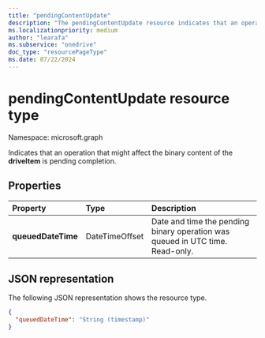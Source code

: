 ```yaml
---
title: "pendingContentUpdate"
description: "The pendingContentUpdate resource indicates that an operation that might affect the binary content of the driveItem is pending completion."
ms.localizationpriority: medium
author: "learafa"
ms.subservice: "onedrive"
doc_type: "resourcePageType"
ms.date: 07/22/2024
---
```


# pendingContentUpdate resource type

Namespace: microsoft.graph

Indicates that an operation that might affect the binary content of the **driveItem** is pending completion.

## Properties

| Property     | Type         | Description |
|:-------------|:-------------|:------------|
|**queuedDateTime**|DateTimeOffset|Date and time the pending binary operation was queued in UTC time. Read-only.|

## JSON representation

The following JSON representation shows the resource type.

<!-- {
  "blockType": "resource",
  "optionalProperties": [

  ],
  "@odata.type": "microsoft.graph.pendingContentUpdate",
  "baseType": null
}-->

```json
{
  "queuedDateTime": "String (timestamp)"
}
```

<!-- uuid: 16cd6b66-4b1a-43a1-adaf-3a886856ed98
2019-02-04 14:57:30 UTC -->
<!-- {
  "type": "#page.annotation",
  "description": "The pendingContentUpdate resource indicates that an operation that may affect the binary content of the DriveItem is pending completion.",
  "keywords": "pendingoperation,operation,pendingcontentupdate",
  "section": "documentation",
  "tocPath": ""
}-->

